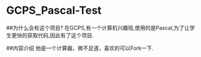 ﻿# GCPS_Pascal-Test

##为什么会有这个项目?
在GCPS,有一个计算机兴趣班,使用的是Pascal,为了让学生更快的获取代码,因此有了这个项目.

##内容介绍
他是一个计算器，微不足道，喜欢的可以Fork一下.